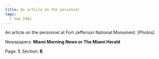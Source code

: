 ```yaml
---  
title: An article on the personnel  
tags:  
  - Sep 1982  
---  
```

  
An article on the personnel at Fort Jefferson National Monument. [Photos]  
  
Newspapers: **Miami Morning News or The Miami Herald**  
  
Page: **1**, Section: **B** 
